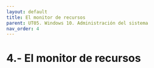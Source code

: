 ```yaml
---
layout: default
title: El monitor de recursos
parent: UT05. Windows 10. Administración del sistema
nav_order: 4
---
```


# 4.- El monitor de recursos

